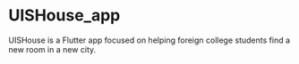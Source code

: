 # UISHouse_app
UISHouse is a Flutter app focused on helping foreign college students find a new room in a new city. 
